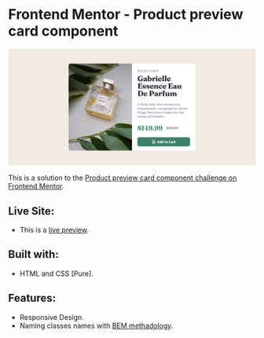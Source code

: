 # Frontend Mentor - Product preview card component

![Screenshot of the website](./assets/preview/screenshot.png)

This is a solution to the [Product preview card component challenge on Frontend Mentor](https://www.frontendmentor.io/challenges/product-preview-card-component-GO7UmttRfa).

## Live Site:
- This is a [live preview](https://iabdwahab.github.io/frontend-mentor-solutions/solutions/product-preview-card-component).

## Built with:

- HTML and CSS [Pure].

## Features:

- Responsive Design.
- Naming classes names with [BEM methadology](https://en.bem.info/methodology/).
